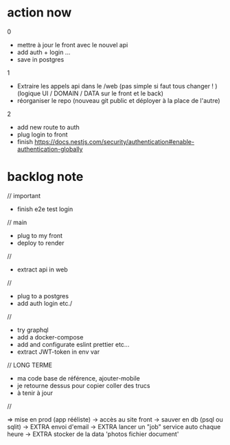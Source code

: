 # action now

0
- mettre à jour le front avec le nouvel api
- add auth + login ...
- save in postgres

1
- Extraire les appels api dans le /web (pas simple si faut tous changer ! ) (logique UI / DOMAIN / DATA sur le front et le back)
- réorganiser le repo (nouveau git public et déployer à la place de l'autre)

2

- add new route to auth
- plug login to front
- finish https://docs.nestjs.com/security/authentication#enable-authentication-globally

# backlog note

// important

- finish e2e test login

// main

- plug to my front
- deploy to render

//

- extract api in web

//

- plug to a postgres
- add auth login etc./

//

- try graphql
- add a docker-compose
- add and configurate eslint prettier etc...
- extract JWT-token in env var

// LONG TERME

- ma code base de référence, ajouter-mobile
- je retourne dessus pour copier coller des trucs
- à tenir à jour

//

=> mise en prod (app rééliste)
-> accès au site front
-> sauver en db (psql ou sqlit)
-> EXTRA envoi d'email
-> EXTRA lancer un "job" service auto chaque heure
-> EXTRA stocker de la data 'photos fichier document'

